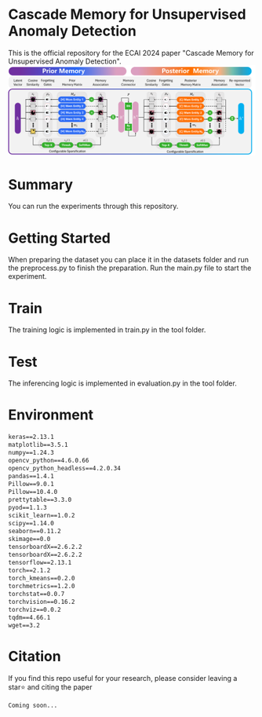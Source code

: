 # Cascade Memory for Unsupervised Anomaly Detection
This is the official repository for the ECAI 2024 paper "Cascade Memory for Unsupervised Anomaly Detection".  
<img src="image/overview.png" width="800px">

# Summary
You can run the experiments through this repository.

# Getting Started
When preparing the dataset you can place it in the datasets folder and run the preprocess.py to finish the preparation. Run the main.py file to start the experiment.

# Train
The training logic is implemented in train.py in the tool folder.

# Test
The inferencing logic is implemented in evaluation.py in the tool folder.

# Environment
```
keras==2.13.1
matplotlib==3.5.1
numpy==1.24.3
opencv_python==4.6.0.66
opencv_python_headless==4.2.0.34
pandas==1.4.1
Pillow==9.0.1
Pillow==10.4.0
prettytable==3.3.0
pyod==1.1.3
scikit_learn==1.0.2
scipy==1.14.0
seaborn==0.11.2
skimage==0.0
tensorboardX==2.6.2.2
tensorboardX==2.6.2.2
tensorflow==2.13.1
torch==2.1.2
torch_kmeans==0.2.0
torchmetrics==1.2.0
torchstat==0.0.7
torchvision==0.16.2
torchviz==0.0.2
tqdm==4.66.1
wget==3.2
```

# Citation
If you find this repo useful for your research, please consider leaving a star⭐️ and citing the paper

```
Coming soon...
```
